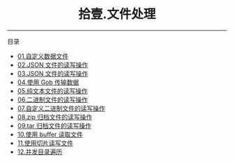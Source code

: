 <center><h1>拾壹.文件处理</h1></center>

---

目录

- [01.自定义数据文件](zh-hans/11-文件处理/01-自定义数据文件)
- [02.JSON 文件的读写操作](zh-hans/11-文件处理/02-JSON文件的读写操作)
- [03.JSON 文件的读写操作](zh-hans/11-文件处理/03-XML文件的读写操作)
- [04.使用 Gob 传输数据](zh-hans/11-文件处理/04-使用Gob传输数据)
- [05.纯文本文件的读写操作](zh-hans/11-文件处理/05-纯文本文件的读写操作)
- [06.二进制文件的读写操作](zh-hans/11-文件处理/06-二进制文件的读写操作)
- [07.自定义二进制文件的读写操作](zh-hans/11-文件处理/07-自定义二进制文件的读写操作)
- [08.zip 归档文件的读写操作](zh-hans/11-文件处理/08-zip归档文件的读写操作)
- [09.tar 归档文件的读写操作](zh-hans/11-文件处理/09-tar归档文件的读写操作)
- [10.使用 buffer 读取文件](zh-hans/11-文件处理/10-使用buffer读取文件)
- [11.使用切片读写文件](zh-hans/11-文件处理/11-使用切片读写文件)
- [12.并发目录遍历](zh-hans/11-文件处理/12-并发目录遍历)
